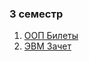 ### 3 семестр
1. [ООП Билеты](https://raw.githubusercontent.com/zpix1/nsu-cheatsheet/content/NSU-PUBLIC/3%20%D1%81%D0%B5%D0%BC%D0%B5%D1%81%D1%82%D1%80/%D0%9E%D0%9E%D0%9F%20%D0%91%D0%B8%D0%BB%D0%B5%D1%82%D1%8B.pdf)
2. [ЭВМ Зачет](https://raw.githubusercontent.com/zpix1/nsu-cheatsheet/content/NSU-PUBLIC/3%20%D1%81%D0%B5%D0%BC%D0%B5%D1%81%D1%82%D1%80/%D0%AD%D0%92%D0%9C%20%D0%97%D0%B0%D1%87%D0%B5%D1%82.pdf)
